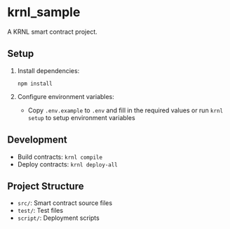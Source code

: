 # krnl_sample

A KRNL smart contract project.

## Setup

1. Install dependencies:
   ```
   npm install
   ```

2. Configure environment variables:
   - Copy `.env.example` to `.env` and fill in the required values or run `krnl setup` to setup environment variables

## Development

- Build contracts: `krnl compile`
- Deploy contracts: `krnl deploy-all`

## Project Structure

- `src/`: Smart contract source files
- `test/`: Test files
- `script/`: Deployment scripts
